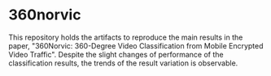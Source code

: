 # 360norvic

This repository holds the artifacts to reproduce the main results in the paper, "360Norvic: 360-Degree Video Classification from Mobile Encrypted Video Traffic". Despite the slight changes of performance of the classification results, the trends of the result variation is observable.

